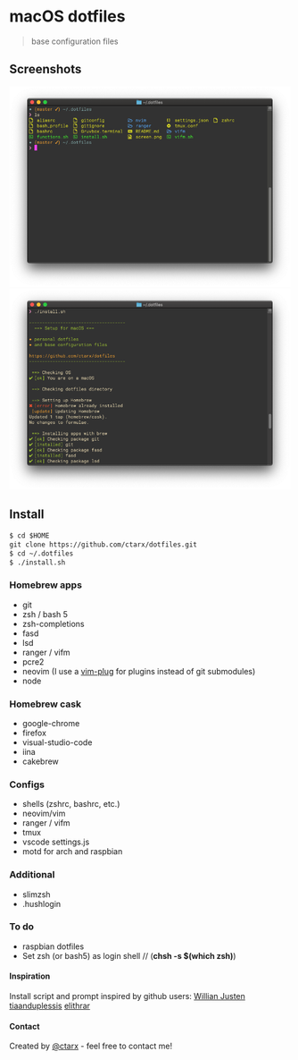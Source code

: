 # macOS dotfiles
> base configuration files

## Screenshots
![screenshot](ss1.png) ![screenshot](ss2.png)

## Install
```shell
$ cd $HOME
git clone https://github.com/ctarx/dotfiles.git
$ cd ~/.dotfiles
$ ./install.sh
```

### Homebrew apps
- git
- zsh / bash 5
- zsh-completions
- fasd
- lsd
- ranger / vifm
- pcre2
- neovim (I use a [vim-plug](https://github.com/junegunn/vim-plug) for plugins instead of git submodules)
- node

### Homebrew cask
- google-chrome
- firefox
- visual-studio-code
- iina
- cakebrew

### Configs
- shells (zshrc, bashrc, etc.)
- neovim/vim
- ranger / vifm
- tmux
- vscode settings.js
- motd for arch and raspbian

### Additional
- slimzsh
- .hushlogin

### To do
- raspbian dotfiles
- Set zsh (or bash5) as login shell // (<b>chsh -s $(which zsh)</b>)

#### Inspiration
Install script and prompt inspired by github users:
[Willian Justen](https://github.com/willianjusten/dotfiles) [tiaanduplessis](https://github.com/tiaanduplessis/prompt) [elithrar](https://github.com/elithrar/dotfiles)

#### Contact
Created by [@ctarx](https://twitter.com/ctarx) - feel free to contact me!
